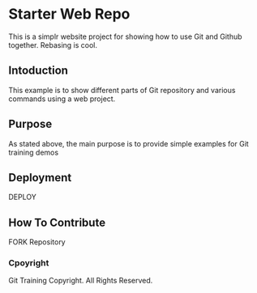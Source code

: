 # Starter Web Repo

This is a simplr website project for showing how to use Git and Github together. Rebasing is cool.

## Intoduction

This example is to show different parts of Git repository and various commands using a web project.

## Purpose

As stated above, the main purpose is to provide simple examples for Git training demos

## Deployment

DEPLOY

## How To Contribute

FORK Repository

### Cpoyright

Git Training Copyright. All Rights Reserved.